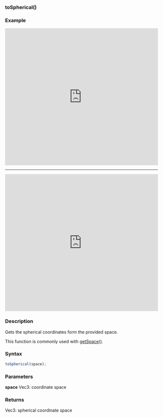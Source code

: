 ### toSpherical()

### Example

<iframe width="100%" height="450px" src="https://shaderpark.com/sculpture/-M39w1WeA2YsxG-6AmpM?example=true&embed=true" frameborder="0"></iframe>

----

<iframe width="100%" height="450px" src="https://shaderpark.com/sculpture/-M39yrcRGA9MCfkZZDfR?example=true&embed=true" frameborder="0"></iframe>

### Description

Gets the spherical coordinates form the provided space.

This function is commonly used with [getSpace()](/references-js/input/getSpace.html).

### Syntax
```js
toSpherical(space);
```

### Parameters
**space** Vec3: coordinate space

### Returns
Vec3: spherical coordinate space
